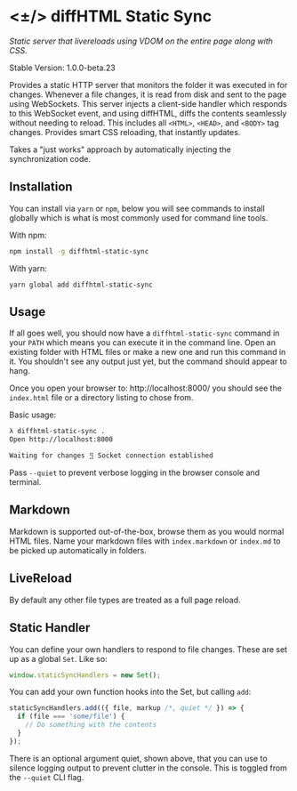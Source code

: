 # <±/> diffHTML Static Sync

*Static server that livereloads using VDOM on the entire page along with CSS.*

Stable Version: 1.0.0-beta.23

Provides a static HTTP server that monitors the folder it was executed in for
changes. Whenever a file changes, it is read from disk and sent to the page
using WebSockets. This server injects a client-side handler which responds to
this WebSocket event, and using diffHTML, diffs the contents seamlessly without
needing to reload. This includes all `<HTML>`, `<HEAD>`, and `<BODY>` tag
changes. Provides smart CSS reloading, that instantly updates.

Takes a "just works" approach by automatically injecting the synchronization
code.

## Installation

You can install via `yarn` or `npm`, below you will see commands to install
globally which is what is most commonly used for command line tools.

With npm:

``` sh
npm install -g diffhtml-static-sync
```

With yarn:

```
yarn global add diffhtml-static-sync
```

## Usage

If all goes well, you should now have a `diffhtml-static-sync` command in your
`PATH` which means you can execute it in the command line. Open an existing
folder with HTML files or make a new one and run this command in it. You
shouldn't see any output just yet, but the command should appear to hang.

Once you open your browser to: http://localhost:8000/ you should see the
`index.html` file or a directory listing to chose from.

Basic usage:

``` sh
λ diffhtml-static-sync .
Open http://localhost:8000

Waiting for changes ⣻ Socket connection established
```

Pass `--quiet` to prevent verbose logging in the browser console and terminal.

## Markdown

Markdown is supported out-of-the-box, browse them as you would normal HTML
files. Name your markdown files with `index.markdown` or `index.md` to be
picked up automatically in folders.

## LiveReload

By default any other file types are treated as a full page reload.

## Static Handler

You can define your own handlers to respond to file changes. These are set up
as a global `Set`. Like so:

``` js
window.staticSyncHandlers = new Set();
```

You can add your own function hooks into the Set, but calling `add`:

``` js
staticSyncHandlers.add(({ file, markup /*, quiet */ }) => {
  if (file === 'some/file') {
    // Do something with the contents
  }
});
```

There is an optional argument quiet, shown above, that you can use to silence
logging output to prevent clutter in the console. This is toggled from the
`--quiet` CLI flag.
